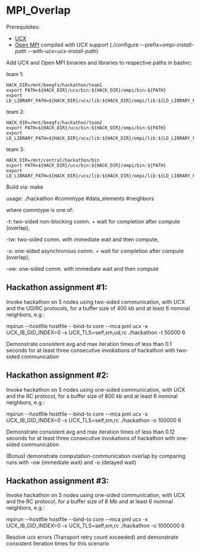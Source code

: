 # MPI_Overlap
Prerequisites:
  - [UCX](https://github.com/openucx/ucx)
  - [Open MPI](https://github.com/open-mpi/ompi.git) compiled with UCX support (./configure --prefix=*ompi-install-path* --with-ucx=*ucx-install-path*)

Add UCX and Open MPI binaries and libraries to respective paths in bashrc:

team 1:
```
HACK_DIR=/mnt/beegfs/hackathon/team1
export PATH=${HACK_DIR}/ucx/bin:${HACK_DIR}/ompi/bin:${PATH}
export LD_LIBRARY_PATH=${HACK_DIR}/ucx/lib:${HACK_DIR}/ompi/lib:${LD_LIBRARY_PATH}
```

team 2:
```
HACK_DIR=/mnt/beegfs/hackathon/team2
export PATH=${HACK_DIR}/ucx/bin:${HACK_DIR}/ompi/bin:${PATH}
export LD_LIBRARY_PATH=${HACK_DIR}/ucx/lib:${HACK_DIR}/ompi/lib:${LD_LIBRARY_PATH}
```

team 3:
```
HACK_DIR=/mnt/central/hackathon/bin
export PATH=${HACK_DIR}/ucx/bin:${HACK_DIR}/ompi/bin:${PATH}
export LD_LIBRARY_PATH=${HACK_DIR}/ucx/lib:${HACK_DIR}/ompi/lib:${LD_LIBRARY_PATH}
```


Build via:
make

usage:
./hackathon #commtype #data_elements #neighbors

where commtype is one of:

  -t: two-sided non-blocking comm. + wait for completion after compute (overlap),

  -tw: two-sided comm. with immediate wait and then compute,

  -o: one-sided asynchronous comm. + wait for completion after compute (overlap),

  -ow: one-sided comm. with immediate wait and then compute


## Hackathon assignment #1:

Invoke hackathon on 5 nodes using two-sided communication, with UCX and the UD/RC protocols, for a buffer size of 400 kb and at least 6 nominal neighbors, e.g.:

mpirun --hostfile hostfile --bind-to core --mca pml ucx -x UCX_IB_GID_INDEX=0 -x UCX_TLS=self,sm,ud,rc ./hackathon -t 50000 6

Demonstrate consistent avg and max iteration times of less than 0.1 seconds for at least three consecutive invokations of hackathon with two-sided communication

## Hackathon assignment #2:

Invoke hackathon on 5 nodes using one-sided communication, with UCX and the RC protocol, for a buffer size of 800 kb and at least 6 nominal neighbors, e.g.:

mpirun --hostfile hostfile --bind-to core --mca pml ucx -x UCX_IB_GID_INDEX=0 -x UCX_TLS=self,sm,rc ./hackathon -o 100000 6

Demonstrate consistent avg and max iteration times of less than 0.12 seconds for at least three consecutive invokations of hackathon with one-sided communication

(Bonus) demonstrate computation-communication overlap by comparing runs with -ow (immediate wait) and -o (delayed wait)

## Hackathon assignment #3:

Invoke hackathon on 5 nodes using one-sided communication, with UCX and the RC protocol, for a buffer size of 8 Mb and at least 6 nominal neighbors, e.g.:

mpirun --hostfile hostfile --bind-to core --mca pml ucx -x UCX_IB_GID_INDEX=0 -x UCX_TLS=self,sm,rc ./hackathon -o 1000000 6

Resolve ucx errors (Transport retry count exceeded) and demonstrate consistent iteration times for this scenario

